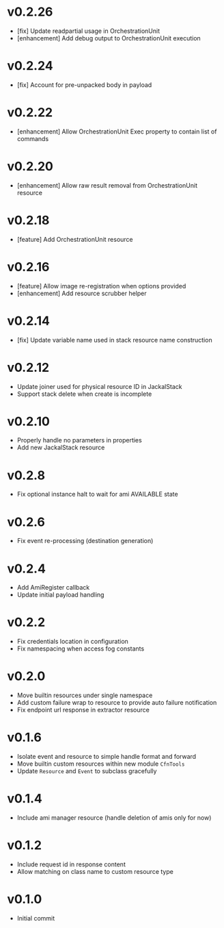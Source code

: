 # v0.2.26
* [fix] Update readpartial usage in OrchestrationUnit
* [enhancement] Add debug output to OrchestrationUnit execution

# v0.2.24
* [fix] Account for pre-unpacked body in payload

# v0.2.22
* [enhancement] Allow OrchestrationUnit Exec property to contain list of commands

# v0.2.20
* [enhancement] Allow raw result removal from OrchestrationUnit resource

# v0.2.18
* [feature] Add OrchestrationUnit resource

# v0.2.16
* [feature] Allow image re-registration when options provided
* [enhancement] Add resource scrubber helper

# v0.2.14
* [fix] Update variable name used in stack resource name construction

# v0.2.12
* Update joiner used for physical resource ID in JackalStack
* Support stack delete when create is incomplete

# v0.2.10
* Properly handle no parameters in properties
* Add new JackalStack resource

# v0.2.8
* Fix optional instance halt to wait for ami AVAILABLE state

# v0.2.6
* Fix event re-processing (destination generation)

# v0.2.4
* Add AmiRegister callback
* Update initial payload handling

# v0.2.2
* Fix credentials location in configuration
* Fix namespacing when access fog constants

# v0.2.0
* Move builtin resources under single namespace
* Add custom failure wrap to resource to provide auto failure notification
* Fix endpoint url response in extractor resource

# v0.1.6
* Isolate event and resource to simple handle format and forward
* Move builtin custom resources within new module `CfnTools`
* Update `Resource` and `Event` to subclass gracefully

# v0.1.4
* Include ami manager resource (handle deletion of amis only for now)

# v0.1.2
* Include request id in response content
* Allow matching on class name to custom resource type

# v0.1.0
* Initial commit
